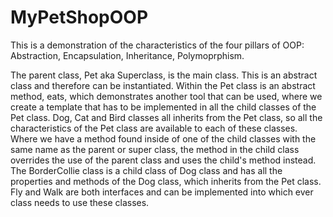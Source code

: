 # MyPetShopOOP
This is a demonstration of the characteristics of the four pillars of OOP: Abstraction, Encapsulation, Inheritance, Polymoprphism.

The parent class, Pet aka Superclass, is the main class.  This is an abstract class and therefore can be instantiated.  Within the Pet class is an abstract method, eats, which demonstrates another tool that can be used, where we create a template that has to be implemented in all the child classes of the Pet class.
Dog, Cat and Bird classes all inherits from the Pet class, so all the characteristics of the Pet class are available to each of these classes.  Where we have a method found inside of one of the child classes with the same name as the parent or super class, the method in the child class overrides the use of the parent class and uses the child's method instead.
The BorderCollie class is a child class of Dog class and has all the properties and methods of the Dog class, which inherits from the Pet class.
Fly and Walk are both interfaces and can be implemented into which ever class needs to use these classes.
